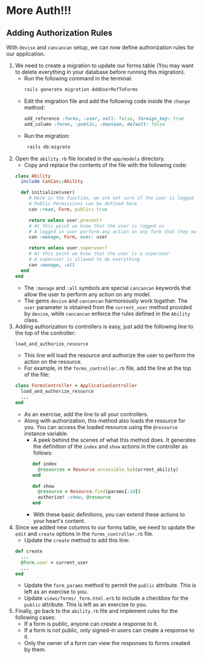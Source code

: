 # More Auth!!!

## Adding Authorization Rules

With `devise` and `cancancan` setup, we can now define authorization rules for our application.

1. We need to create a migration to update our forms table (You may want to delete everything in your database before
   running this migration).
    * Run the following command in the terminal:
        ```bash
        rails generate migration AddUserRefToForms 
        ```
    * Edit the migration file and add the following code inside the `change` method:
        ```ruby
        add_reference :forms, :user, null: false, foreign_key: true
        add_column :forms, :public, :boolean, default: false
        ```
    * Run the migration:
         ```bash
          rails db:migrate
      ```      
2. Open the `ability.rb` file located in the `app/models` directory.
    * Copy and replace the contents of the file with the following code:
    ```ruby
    class Ability
      include CanCan::Ability

      def initialize(user)
         # Here in the function, we are not sure if the user is logged in or not
         # Public Permissions can be defined here 
         can :read, Form, public: true
   
         return unless user.present?
         # At this point we know that the user is logged in
         # A logged in user perform any action on any form that they own
         can :manage, Form, user: user
   
         return unless user.superuser?
         # At this point we know that the user is a superuser
         # A superuser is allowed to do everything
         can :manage, :all
      end
    end
    ```
    * The `:manage` and `:all` symbols are special `cancancan` keywords that allow the user to perform any action on any
      model.
    * The gems `devise` and `cancancan` harmoniously work together. The `user` parameter is obtained from the
      `current_user` method provided by `devise`, while `cancancan` enforce the rules defined in the `Ability` class.
3. Adding authorization to controllers is easy, just add the following line to the top of the controller:
    ```ruby
    load_and_authorize_resource
    ```
    * This line will load the resource and authorize the user to perform the action on the resource.
    * For example, in the `forms_controller.rb` file, add the line at the top of the file:
    ```ruby
    class FormsController < ApplicationController
      load_and_authorize_resource
      ...
    end
    ```
    * As an exercise, add the line to all your controllers.
    * Along with authorization, this method also loads the resource for you. You can access the loaded resource using
      the `@resource` instance variable.
        * A peek behind the scenes of what this method does. It generates the definition of the `index` and `show`
          actions in the controller as follows:
      ```ruby
         def index
           @resources = Resource.accessible_by(current_ability)
         end
      
         def show
           @resource = Resource.find(params[:id])
           authorize! :show, @resource
         end
         ```
        * With these basic definitions, you can extend these actions to your heart's content.
4. Since we added new columns to our forms table, we need to update the `edit` and `create` options in the
   `forms_controller.rb` file.
    * Update the `create` method to add this line:
    ```ruby
    def create
      ...
      @form.user = current_user
      ...
    end
    ```
    * Update the `form_params` method to permit the `public` attribute. This is left as an exercise to you.
    * Update `views/forms/_form.html.erb` to include a checkbox for the `public` attribute. This is left as an exercise
      to you.
5. Finally, go back to the `ability.rb` file and implement rules for the following cases:
    * If a form is public, anyone can create a response to it.
    * If a form is not public, only signed-in users can create a response to it.
    * Only the owner of a form can view the responses to forms created by them.